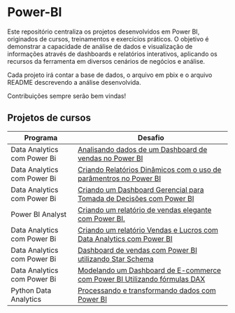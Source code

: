 # Power-BI
Este repositório centraliza os projetos desenvolvidos em Power BI, originados de cursos, treinamentos e exercícios práticos. O objetivo é demonstrar a capacidade de análise de dados e visualização de informações através de dashboards e relatórios interativos, aplicando os recursos da ferramenta em diversos cenários de negócios e análise.

Cada projeto irá contar a base de dados, o arquivo em pbix e o arquivo README descrevendo a análise desenvolvida.

Contribuições sempre serão bem vindas!

## Projetos de cursos

| Programa |Desafio |
|----------|--------|
|Data Analytics com Power Bi|[Analisando dados de um Dashboard de vendas no Power BI](https://github.com/FredericoSander/Power-BI/tree/main/Analisando%20dados%20de%20um%20Dashboard%20de%20Vendas%20no%20Power%20BI)|I
|Data Analytics com Power Bi|[Criando Relatórios Dinâmicos com o uso de parâmentros no Power BI](https://github.com/FredericoSander/Power-BI/tree/main/Criando%20Relatorios%20Dinamicos%20com%20o%20uso%20de%20Parametros)|I
|Data Analytics com Power Bi|[Criando um Dashboard Gerencial para Tomada de Decisões com Power BI](https://github.com/FredericoSander/Power-BI/tree/main/Criando%20um%20Dashboard%20Gerencial%20para%20tomada%20de%20decisoes%20com%20Power%20BI)|I
|Power BI Analyst|[Criando um relatório de vendas elegante com Power BI.](https://github.com/FredericoSander/Power-BI/tree/main/Criando%20um%20relat%C3%B3rio%20de%20vendas%20elegante)|
|Data Analytics com Power Bi|[Criando um relatório Vendas e Lucros com Data Analytics com Power BI](https://github.com/FredericoSander/Power-BI/tree/main/Criando%20um%20Relat%C3%B3rio%20Vendas%20e%20Lucros%20com%20Data%20Analitcs)|I
|Data Analytics com Power Bi|[Dashboard de vendas com Power BI utilizando Star Schema](https://github.com/FredericoSander/Power-BI/tree/main/Criando%20um%20Star%20Schema)|I
|Data Analytics com Power Bi|[Modelando um Dashboard de E-commerce com Power BI Utilizando fórmulas DAX](https://github.com/FredericoSander/Power-BI/tree/main/Modelando%20um%20Dashboard%20de%20E-comerce%20com%20Power%20BI%20Utilizando%20DAX)|I
|Python Data Analytics|[Processando e transformando dados com Power BI](https://github.com/FredericoSander/Power-BI/tree/main/Processando%20e%20Transformando%20Dados)|




